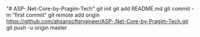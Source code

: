 "# ASP-.Net-Core-by-Pragim-Tech"  git init git add README.md git commit -m "first commit" git remote add origin https://github.com/ahsansoftengineer/ASP-.Net-Core-by-Pragim-Tech.git git push -u origin master
